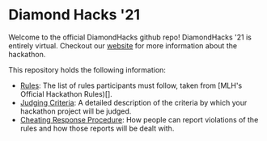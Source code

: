 # Diamond Hacks '21

Welcome to the official DiamondHacks github repo! DiamondHacks '21 is entirely virtual. Checkout our [website](https://www.ncsudiamondhacks.com/) for more information about the hackathon.

This repository holds the following information:

- [Rules](Rules.md): The list of rules participants must follow, taken from [MLH's Official Hackathon Rules)[].
- [Judging Criteria](Judging%Criteria.md): A detailed description of the criteria by which your hackathon project will be judged.
- [Cheating Response Procedure](Cheating%20Response%20Procedure.md): How people can report violations of the rules and how those reports will be dealt with.
